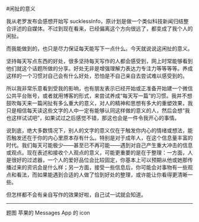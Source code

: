 #闲扯的意义

<!-- description: 我从老罗发布会感想开始写 sucklessInfo，原计划是做一个类似科技新闻归结整合评述的自媒体。不过到现在…… -->
<!-- date: 2013-05-04 -->

我从老罗发布会感想开始写 sucklessInfo，原计划是做一个类似科技新闻归结整合评述的自媒体。不过到现在看来，已经偏离这个方向很远了，都变成了我个人的闲扯。

而我能做到的，也只是尽力保证每天能写下一点什么。今天就说说这闲扯的意义。

坚持每天写点东西的好处，很多坚持每天写作的人都会感受到，网上时常能够看到他们就这个话题所做的分享。好处无非是增强理解力表达力专注力等等等等。养成这样的一个习惯对自己会有什么好处，恐怕是不自己亲自去尝试难以感受到的。

所以我非常乐意看到受我的影响，也有朋友表示已经开始或正准备开始建一个微信公共平台账号，或者就用博客的形式，来尝试养成“每天写一篇”的习惯。我并不想鼓吹每天来一篇闲扯有多么重大的意义，对人的精神和思想有多大的重塑效果，我只是相信每天读这些文字的人中一定有能够认同这样做的意义的人，然后会想“我也这样试试吧”，如果试过之后感觉不错，那这也会是一件令我开心的事情。

说到底，绝大多数情况下，别人的文字的意义仅在于触发你内心的情绪或想法，能否触发还在于你的内心里原本存有什么。特别是对于成年人，在这个信息量丰富的时代。我们每天可能极少——甚至已不再可能——遇到对自己产生重大冲击的信息或观点。现在表述和接收个人观点的意义，可能更重要的是在于整理：一方面，人是很好的过滤器，一个人的爱好品位会比较固定，你基本上可以预期从他或她那传播过来的资讯会是什么样；另一方面，接受一些信息后，你可能会对事物有一些观点和看法，而如果能遇到合适的人做了恰到好处的整理，或许能让你看得更清晰一些。

但怎样都不会有亲自写作的效果好啦，自己试一试就会知道。

---
题图 苹果的 Messages App 的 icon
